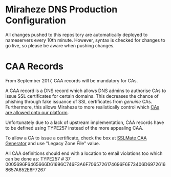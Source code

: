 # Miraheze DNS Production Configuration

All changes pushed to this repository are automatically deployed to nameservers every 10th minute.
However, syntax is checked for changes to go live, so please be aware when pushing changes.

# CAA Records

From September 2017, CAA records will be mandatory for CAs.

A CAA record is a DNS record which allows DNS admins to authorise CAs to issue SSL certificates for certain domains.
This decreases the chance of phishing through fake issuance of SSL certificates from *genuine* CAs.
Furthermore, this allows Miraheze to more realistically control which [CAs are allowed onto our platform](https://meta.miraheze.org/wiki/Special:Diff/13904#WoSign_and_StartSSL_untrusted_on_FF).

Unfortunately due to a lack of upstream implementation, CAA records have to be defined using TYPE257 instead of the more appealing CAA.

To allow a CA to issue a certificate, check the box at [SSLMate CAA Generator](https://sslmate.com/labs/caa/) and use "Legacy Zone File" value.

All CAA definitions should end with a location to email violations too which can be done as:
TYPE257	\# 37 0005696F6465666D61696C746F3A6F7065726174696F6E73406D69726168657A652E6F7267
